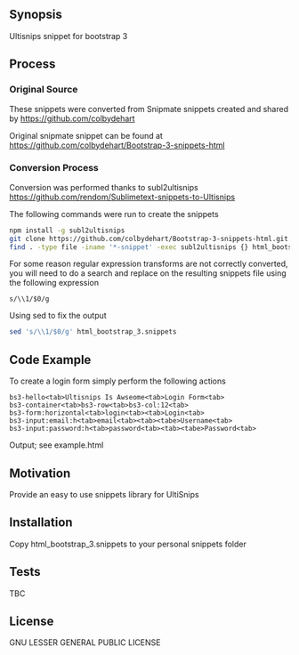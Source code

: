 ## Synopsis

Ultisnips snippet for bootstrap 3

## Process

### Original Source

These snippets were converted from Snipmate snippets created and shared by https://github.com/colbydehart

Original snipmate snippet can be found at https://github.com/colbydehart/Bootstrap-3-snippets-html

### Conversion Process

Conversion was performed thanks to subl2ultisnips https://github.com/rendom/Sublimetext-snippets-to-Ultisnips

The following commands were run to create the snippets

```bash
npm install -g subl2ultisnips
git clone https://github.com/colbydehart/Bootstrap-3-snippets-html.git
find . -type file -iname '*-snippet' -exec subl2ultisnips {} html_bootstrap_3.snippets \;
```

For some reason regular expression transforms are not correctly converted, you will need to do a search and replace on the resulting snippets file using the following expression

```
s/\\1/$0/g
```

Using sed to fix the output

```bash
sed 's/\\1/$0/g' html_bootstrap_3.snippets
```


## Code Example

To create a login form simply perform the following actions

```
bs3-hello<tab>Ultisnips Is Awseome<tab>Login Form<tab>
bs3-container<tab>bs3-row<tab>bs3-col:12<tab>
bs3-form:horizontal<tab>login<tab><tab>Login<tab>
bs3-input:email:h<tab>email<tab><tab><tabe>Username<tab>
bs3-input:password:h<tab>password<tab><tab><tabe>Password<tab>

```

Output; see example.html

## Motivation

Provide an easy to use snippets library for UltiSnips

## Installation

Copy html_bootstrap_3.snippets to your personal snippets folder

## Tests

TBC


## License

GNU LESSER GENERAL PUBLIC LICENSE
